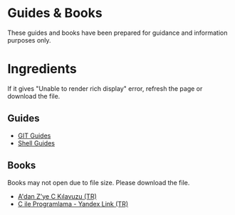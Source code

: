 # Guides & Books

These guides and books have been prepared for guidance and information purposes only.

# Ingredients
If it gives "Unable to render rich display" error, refresh the page or download the file.

## Guides

* [GIT Guides](https://github.com/nisaunnu/guides/blob/main/GIT.pdf)
* [Shell Guides](https://github.com/nisaunnu/guides/blob/main/Shell%20K%C4%B1lavuzu.pdf)


## Books

Books may not open due to file size. Please download the file.

* [A'dan Z'ye C Kılavuzu (TR)](https://github.com/nisaunnu/guides/blob/main/A'dan%20Z'ye%20C%20K%C4%B1lavuzu%20-%20Kaan%20Aslan.pdf)
* [C ile Programlama - Yandex Link (TR)](https://disk.yandex.com.tr/i/2IFF8HRcE0IE2g)
